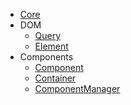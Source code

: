 - [Core](pl-pl/Core.md)
- DOM
    - [Query](pl-pl/DOM.Query.md)
    - [Element](pl-pl/DOM.Element.md)
- Components
    - [Component](pl-pl/Component.md)
    - [Container](pl-pl/Container.md)
    - [ComponentManager](pl-pl/ComponentManager.md)